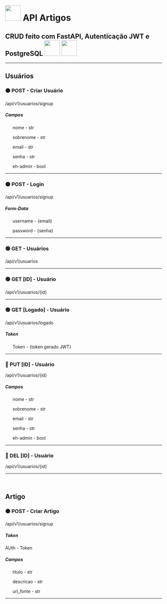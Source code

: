 <h1><img height="50em" src="https://cdn.jsdelivr.net/gh/devicons/devicon/icons/python/python-original.svg" /> API Artigos</h1>
<h2>CRUD feito com FastAPI, Autenticação JWT e PostgreSQL <img height="50em" src="https://cdn.jsdelivr.net/gh/devicons/devicon/icons/fastapi/fastapi-original.svg" /> <img height="50em" src="https://cdn.jsdelivr.net/gh/devicons/devicon/icons/postgresql/postgresql-original-wordmark.svg" /></h2>
<hr>
<h2>Usuários</h2>
  <h3>&#x1F7E0 POST - Criar Usuário</h3>
  <p>/api/v1/usuarios/signup</p>
  <h5>Campos</h5>
    <ul>nome - str</ul>
    <ul>sobrenome - str</ul>
    <ul>email - str</ul>
    <ul>senha - str</ul>
    <ul>eh-admin - bool</ul>
<hr>
  <h3>&#x1F7E0 POST - Login</h3>
  <p>/api/v1/usuarios/signup</p>
  <h5>Form-Data</h5>
    <ul>username - {email}</ul>
    <ul>password - {senha}</ul>
<hr>
  <h3>&#x1F7E2 GET - Usuários</h3>
  <p>/api/v1/usuarios</p>
<hr>
  <h3>&#x1F7E2 GET [ID] - Usuário</h3>
  <p>/api/v1/usuarios/{id}</p>
<hr>
 <h3>&#x1F7E2 GET [Logado] - Usuário</h3>
  <p>/api/v1/usuarios/logado</p>
  <h5>Token</h5>
    <ul>Token - {token gerado JWT}</ul>
<hr>
  <h3>&#x1F535 PUT [ID] - Usuário</h3>
  <p>/api/v1/usuarios/{id}</p>
  <h5>Campos</h5>
    <ul>nome - str</ul>
    <ul>sobrenome - str</ul>
    <ul>email - str</ul>
    <ul>senha - str</ul>
    <ul>eh-admin - bool</ul>
<hr>
<h3>&#x1F534 DEL [ID] - Usuário</h3>
  <p>/api/v1/usuarios/{id}</p>
<hr>
<br>
<h2>Artigo</h2>
<h3>&#x1F7E0 POST - Criar Artigo</h3>
<p>/api/v1/usuarios/signup</p>
  <h5>Token</h5>
  AUth - Token
  <h5>Campos</h5>
    <ul>titulo - str</ul>
    <ul>descricao - str</ul>
    <ul>url_fonte - str</ul>
<hr>

  
